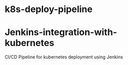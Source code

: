 # k8s-deploy-pipeline

# Jenkins-integration-with-kubernetes
CI/CD Pipeline for kubernetes deployment using Jenkins